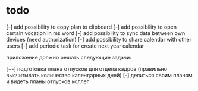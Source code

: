 # todo

[-] add possibility to copy plan to clipboard
[-] add possibility to open certain vocation in ms word
[-] add possibility to sync data between own devices (need authorization)
[-] add possibility to share calendar with other users
[-] add periodic task for create next year calendar

приложение должно решать следующие задачи:

[+-] подготовка плана отпусков для отдела кадров (правильно высчитывать количество календарных дней)
[-] делиться своим планом и видеть планы отпусков коллег
